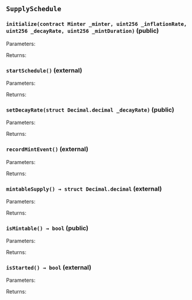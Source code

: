 ## `SupplySchedule`







### `initialize(contract Minter _minter, uint256 _inflationRate, uint256 _decayRate, uint256 _mintDuration)` (public)





Parameters:

Returns:
### `startSchedule()` (external)





Parameters:

Returns:
### `setDecayRate(struct Decimal.decimal _decayRate)` (public)





Parameters:

Returns:
### `recordMintEvent()` (external)





Parameters:

Returns:
### `mintableSupply() → struct Decimal.decimal` (external)





Parameters:

Returns:
### `isMintable() → bool` (public)





Parameters:

Returns:
### `isStarted() → bool` (external)





Parameters:

Returns:
